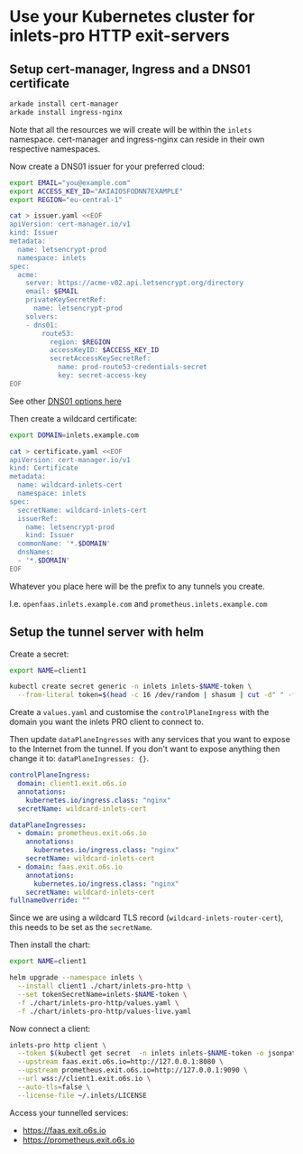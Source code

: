 # Use your Kubernetes cluster for inlets-pro HTTP exit-servers

## Setup cert-manager, Ingress and a DNS01 certificate

```bash
arkade install cert-manager
arkade install ingress-nginx
```

Note that all the resources we will create will be within the `inlets` namespace. cert-manager and ingress-nginx can reside in their own respective namespaces.

Now create a DNS01 issuer for your preferred cloud:

```bash
export EMAIL="you@example.com"
export ACCESS_KEY_ID="AKIAIOSFODNN7EXAMPLE"
export REGION="eu-central-1"

cat > issuer.yaml <<EOF
apiVersion: cert-manager.io/v1
kind: Issuer
metadata:
  name: letsencrypt-prod
  namespace: inlets
spec:
  acme:
    server: https://acme-v02.api.letsencrypt.org/directory
    email: $EMAIL
    privateKeySecretRef:
      name: letsencrypt-prod
    solvers:
    - dns01:
        route53:
          region: $REGION
          accessKeyID: $ACCESS_KEY_ID
          secretAccessKeySecretRef:
            name: prod-route53-credentials-secret
            key: secret-access-key
EOF
```

See other [DNS01 options here](https://cert-manager.io/docs/configuration/acme/dns01/)

Then create a wildcard certificate:

```bash
export DOMAIN=inlets.example.com

cat > certificate.yaml <<EOF
apiVersion: cert-manager.io/v1
kind: Certificate
metadata:
  name: wildcard-inlets-cert
  namespace: inlets
spec:
  secretName: wildcard-inlets-cert
  issuerRef:
    name: letsencrypt-prod
    kind: Issuer
  commonName: '*.$DOMAIN'
  dnsNames:
  - '*.$DOMAIN'
EOF
```

Whatever you place here will be the prefix to any tunnels you create.

I.e. `openfaas.inlets.example.com` and `prometheus.inlets.example.com`

## Setup the tunnel server with helm

Create a secret:

```bash
export NAME=client1

kubectl create secret generic -n inlets inlets-$NAME-token \
  --from-literal token=$(head -c 16 /dev/random | shasum | cut -d" " -f1)
```

Create a `values.yaml` and customise the `controlPlaneIngress` with the domain you want the inlets PRO client to connect to.

Then update `dataPlaneIngresses` with any services that you want to expose to the Internet from the tunnel. If you don't want to expose anything then change it to: `dataPlaneIngresses: {}`.

```yaml
controlPlaneIngress:
  domain: client1.exit.o6s.io
  annotations:
    kubernetes.io/ingress.class: "nginx"
  secretName: wildcard-inlets-cert

dataPlaneIngresses:
  - domain: prometheus.exit.o6s.io
    annotations:
      kubernetes.io/ingress.class: "nginx"
    secretName: wildcard-inlets-cert
  - domain: faas.exit.o6s.io
    annotations:
      kubernetes.io/ingress.class: "nginx"
    secretName: wildcard-inlets-cert
fullnameOverride: ""
```

Since we are using a wildcard TLS record (`wildcard-inlets-router-cert`), this needs to be set as the `secretName`.

Then install the chart:

```bash
export NAME=client1

helm upgrade --namespace inlets \
  --install client1 ./chart/inlets-pro-http \
  --set tokenSecretName=inlets-$NAME-token \
  -f ./chart/inlets-pro-http/values.yaml \
  -f ./chart/inlets-pro-http/values-live.yaml
```

Now connect a client:

```bash
inlets-pro http client \
  --token $(kubectl get secret  -n inlets inlets-$NAME-token -o jsonpath={.data.token}|base64 --decode) \
  --upstream faas.exit.o6s.io=http://127.0.0.1:8080 \
  --upstream prometheus.exit.o6s.io=http://127.0.0.1:9090 \
  --url wss://client1.exit.o6s.io \
  --auto-tls=false \
  --license-file ~/.inlets/LICENSE
```

Access your tunnelled services:

* https://faas.exit.o6s.io
* https://prometheus.exit.o6s.io


